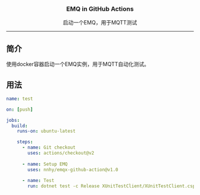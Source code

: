 <div align="center">
  <p>
    <h3>EMQ in GitHub Actions</h3>
  </p>
  <p>启动一个EMQ，用于MQTT测试</p>
</div>

---

## 简介

使用docker容器启动一个EMQ实例，用于MQTT自动化测试。

## 用法

```yaml
name: test

on: [push]

jobs:
  build:
    runs-on: ubuntu-latest

    steps:
      - name: Git checkout
        uses: actions/checkout@v2
  
      - name: Setup EMQ
        uses: nnhy/emqx-github-action@v1.0
  
      - name: Test
        run: dotnet test -c Release XUnitTestClient/XUnitTestClient.csproj
```
